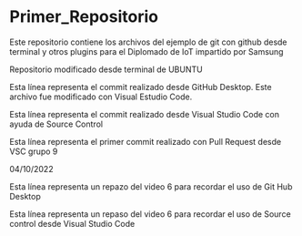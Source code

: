 # Primer_Repositorio
Este repositorio contiene los archivos del ejemplo de git con github desde terminal y otros plugins para el Diplomado de IoT impartido por Samsung

Repositorio modificado desde terminal de UBUNTU

Esta línea representa el commit realizado desde GitHub Desktop. Este archivo fue modificado con Visual Estudio Code.

Esta línea representa el commit realizado desde Visual Studio Code con ayuda de Source Control 

Esta línea representa el primer commit realizado con Pull Request desde VSC grupo 9

04/10/2022

Esta línea representa un repazo del video 6 para recordar el uso de Git Hub Desktop

Esta línea representa un repaso del video 6 para recordar el uso de Source control desde Visual Studio Code
